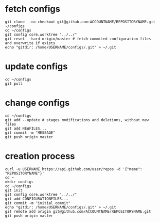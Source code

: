 # fetch configs
    git clone --no-checkout git@github.com:ACCOUNTNAME/REPOSITORYNAME.git ~/configs
    cd ~/configs
    git config core.worktree "../../"
    git reset --hard origin/master # fetch commited configuration files and overwrite if exists 
    echo "gitdir: /home/USERNAME/configs/.git" > ~/.git

# update configs
    cd ~/configs
    git pull

# change configs
    cd ~/configs
    git add --update # stages modifications and deletions, without new files
    git add NEWFILES...
    git commit -m "MESSAGE"
    git push origin master

# creation process
    curl -u USERNAME https://api.github.com/user/repos -d '{"name": "REPOSITORYNAME"}'
    cd ~
    mkdir configs
    cd ~/configs
    git init
    git config core.worktree "../../"
    git add CONFIGURATIONFILES...
    git commit -m "initial commit"
    echo "gitdir: /home/USERNAME/configs/.git" > ~/.git
    git remote add origin git@github.com/ACCOUNTNAME/REPOSITORYNAME.git
    git push origin master
